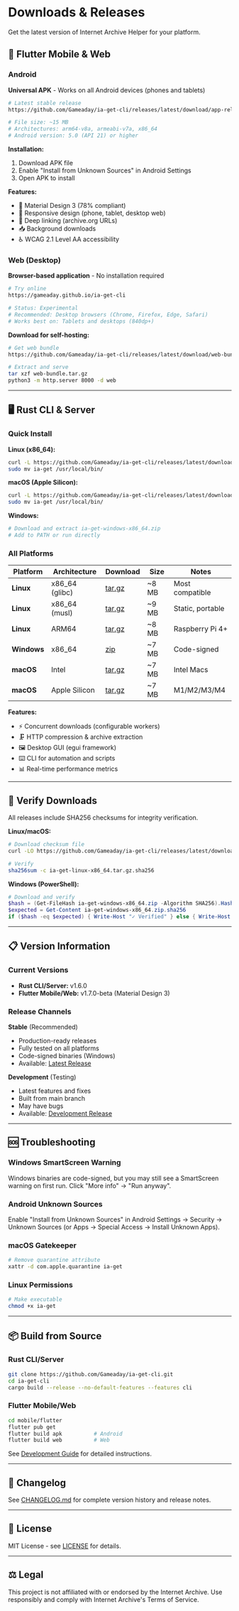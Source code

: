 # Downloads & Releases

Get the latest version of Internet Archive Helper for your platform.

## 📱 Flutter Mobile & Web

### Android
**Universal APK** - Works on all Android devices (phones and tablets)

```bash
# Latest stable release
https://github.com/Gameaday/ia-get-cli/releases/latest/download/app-release.apk

# File size: ~15 MB
# Architectures: arm64-v8a, armeabi-v7a, x86_64
# Android version: 5.0 (API 21) or higher
```

**Installation:**
1. Download APK file
2. Enable "Install from Unknown Sources" in Android Settings
3. Open APK to install

**Features:**
- 🎨 Material Design 3 (78% compliant)
- 📱 Responsive design (phone, tablet, desktop web)
- 🔗 Deep linking (archive.org URLs)
- 📥 Background downloads
- ♿ WCAG 2.1 Level AA accessibility

### Web (Desktop)
**Browser-based application** - No installation required

```bash
# Try online
https://gameaday.github.io/ia-get-cli

# Status: Experimental
# Recommended: Desktop browsers (Chrome, Firefox, Edge, Safari)
# Works best on: Tablets and desktops (840dp+)
```

**Download for self-hosting:**
```bash
# Get web bundle
https://github.com/Gameaday/ia-get-cli/releases/latest/download/web-bundle.tar.gz

# Extract and serve
tar xzf web-bundle.tar.gz
python3 -m http.server 8000 -d web
```

---

## 🖥️ Rust CLI & Server

### Quick Install

**Linux (x86_64):**
```bash
curl -L https://github.com/Gameaday/ia-get-cli/releases/latest/download/ia-get-linux-x86_64.tar.gz | tar xz
sudo mv ia-get /usr/local/bin/
```

**macOS (Apple Silicon):**
```bash
curl -L https://github.com/Gameaday/ia-get-cli/releases/latest/download/ia-get-macos-apple-silicon.tar.gz | tar xz
sudo mv ia-get /usr/local/bin/
```

**Windows:**
```powershell
# Download and extract ia-get-windows-x86_64.zip
# Add to PATH or run directly
```

### All Platforms

| Platform | Architecture | Download | Size | Notes |
|----------|-------------|----------|------|-------|
| **Linux** | x86_64 (glibc) | [tar.gz](https://github.com/Gameaday/ia-get-cli/releases/latest/download/ia-get-linux-x86_64.tar.gz) | ~8 MB | Most compatible |
| **Linux** | x86_64 (musl) | [tar.gz](https://github.com/Gameaday/ia-get-cli/releases/latest/download/ia-get-linux-x86_64-musl.tar.gz) | ~9 MB | Static, portable |
| **Linux** | ARM64 | [tar.gz](https://github.com/Gameaday/ia-get-cli/releases/latest/download/ia-get-linux-arm64.tar.gz) | ~8 MB | Raspberry Pi 4+ |
| **Windows** | x86_64 | [zip](https://github.com/Gameaday/ia-get-cli/releases/latest/download/ia-get-windows-x86_64.zip) | ~7 MB | Code-signed |
| **macOS** | Intel | [tar.gz](https://github.com/Gameaday/ia-get-cli/releases/latest/download/ia-get-macos-intel.tar.gz) | ~7 MB | Intel Macs |
| **macOS** | Apple Silicon | [tar.gz](https://github.com/Gameaday/ia-get-cli/releases/latest/download/ia-get-macos-apple-silicon.tar.gz) | ~7 MB | M1/M2/M3/M4 |

**Features:**
- ⚡ Concurrent downloads (configurable workers)
- 🗜️ HTTP compression & archive extraction
- 🖼️ Desktop GUI (egui framework)
- ⌨️ CLI for automation and scripts
- 📊 Real-time performance metrics

---

## 🔐 Verify Downloads

All releases include SHA256 checksums for integrity verification.

**Linux/macOS:**
```bash
# Download checksum file
curl -LO https://github.com/Gameaday/ia-get-cli/releases/latest/download/ia-get-linux-x86_64.tar.gz.sha256

# Verify
sha256sum -c ia-get-linux-x86_64.tar.gz.sha256
```

**Windows (PowerShell):**
```powershell
# Download and verify
$hash = (Get-FileHash ia-get-windows-x86_64.zip -Algorithm SHA256).Hash
$expected = Get-Content ia-get-windows-x86_64.zip.sha256
if ($hash -eq $expected) { Write-Host "✓ Verified" } else { Write-Host "✗ Failed" }
```

---

## 📋 Version Information

### Current Versions
- **Rust CLI/Server:** v1.6.0
- **Flutter Mobile/Web:** v1.7.0-beta (Material Design 3)

### Release Channels

**Stable** (Recommended)
- Production-ready releases
- Fully tested on all platforms
- Code-signed binaries (Windows)
- Available: [Latest Release](https://github.com/Gameaday/ia-get-cli/releases/latest)

**Development** (Testing)
- Latest features and fixes
- Built from main branch
- May have bugs
- Available: [Development Release](https://github.com/Gameaday/ia-get-cli/releases/tag/development)

---

## 🆘 Troubleshooting

### Windows SmartScreen Warning
Windows binaries are code-signed, but you may still see a SmartScreen warning on first run. Click "More info" → "Run anyway".

### Android Unknown Sources
Enable "Install from Unknown Sources" in Android Settings → Security → Unknown Sources (or Apps → Special Access → Install Unknown Apps).

### macOS Gatekeeper
```bash
# Remove quarantine attribute
xattr -d com.apple.quarantine ia-get
```

### Linux Permissions
```bash
# Make executable
chmod +x ia-get
```

---

## 📦 Build from Source

### Rust CLI/Server
```bash
git clone https://github.com/Gameaday/ia-get-cli.git
cd ia-get-cli
cargo build --release --no-default-features --features cli
```

### Flutter Mobile/Web
```bash
cd mobile/flutter
flutter pub get
flutter build apk          # Android
flutter build web          # Web
```

See [Development Guide](docs/DEVELOPMENT.md) for detailed instructions.

---

## 📝 Changelog

See [CHANGELOG.md](CHANGELOG.md) for complete version history and release notes.

---

## 📜 License

MIT License - see [LICENSE](LICENSE) for details.

---

## ⚖️ Legal

This project is not affiliated with or endorsed by the Internet Archive. Use responsibly and comply with Internet Archive's Terms of Service.
